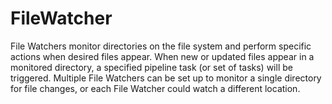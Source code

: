 # FileWatcher
File Watchers monitor directories on the file system and perform specific actions when desired files appear. When new or updated files appear in a monitored directory, a specified pipeline task (or set of tasks) will be triggered. Multiple File Watchers can be set up to monitor a single directory for file changes, or each File Watcher could watch a different location.

